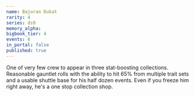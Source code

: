 ```yaml
---
name: Bajoran Dukat
rarity: 4
series: ds9
memory_alpha:
bigbook_tier: 4
events: 6
in_portal: false
published: true
---
```


One of very few crew to appear in three stat-boosting collections. Reasonable gauntlet rolls with the ability to hit 65% from multiple trait sets and a usable shuttle base for his half dozen events. Even if you freeze him right away, he's a one stop collection shop.
